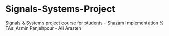 # Signals-Systems-Project
Signals &amp; Systems project course for students - Shazam Implementation
% TAs: Armin Panjehpour - Ali Arasteh


